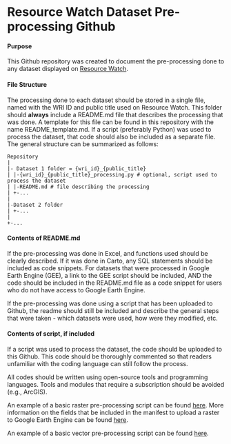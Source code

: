# Resource Watch Dataset Pre-processing Github
#### Purpose
This Github repository was created to document the pre-processing done to any dataset displayed on [Resource Watch](https://resourcewatch.org/).

#### File Structure
The processing done to each dataset should be stored in a single file, named with the WRI ID and public title used on Resource Watch. This folder should **always** include a README.md file that describes the processing that was done. A template for this file can be found in this repository with the name README_template.md. If a script (preferably Python) was used to process the dataset, that code should also be included as a separate file. The general structure can be summarized as follows:

```
Repository
|
|- Dataset 1 folder = {wri_id}_{public_title}
| |-{wri_id}_{public_title}_processing.py # optional, script used to process the dataset
| |-README.md # file describing the processing
| +-...
|
|-Dataset 2 folder
| +-...
|
+-...
```

#### Contents of README.md
If the pre-processing was done in Excel, and functions used should be clearly described. If it was done in Carto, any SQL statements should be included as code snippets. For datasets that were processed in Google Earth Engine (GEE), a link to the GEE script should be included, AND the code should be included in the README.md file as a code snippet for users who do not have access to Google Earth Engine.

If the pre-processing was done using a script that has been uploaded to Github, the readme should still be included and describe the general steps that were taken - which datasets were used, how were they modified, etc.

#### Contents of script, if included
If a script was used to process the dataset, the code should be uploaded to this Github. This code should be thoroughly commented so that readers unfamiliar with the coding language can still follow the process.

All codes should be written using open-source tools and programming languages. Tools and modules that require a subscription should be avoided (e.g., ArcGIS).

An example of a basic raster pre-processing script can be found [here](https://github.com/resource-watch/data-pre-processing/blob/wat_070/wat_070_rw0_soil_erosion/wat_070_rw0_soil_erosion_processing.py). More information on the fields that be included in the manifest to upload a raster to Google Earth Engine can be found [here](https://developers.google.com/earth-engine/guides/image_manifest).

An example of a basic vector pre-processing script can be found [here](https://github.com/resource-watch/data-pre-processing/tree/wat_070/com_017_rw2_major_ports).

